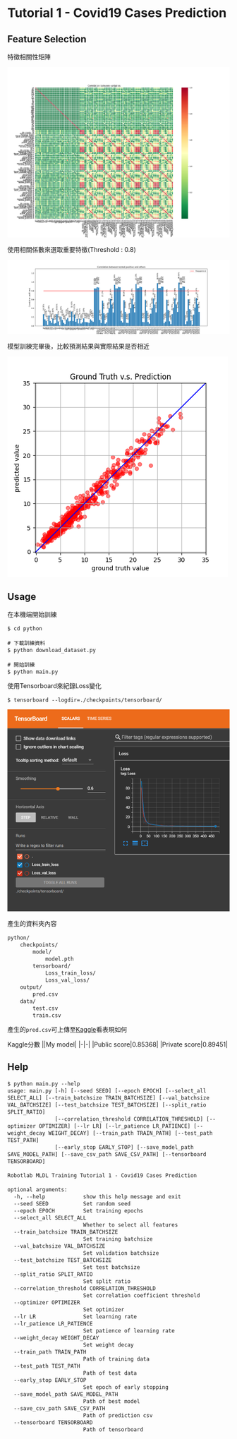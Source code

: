 # Tutorial 1 - Covid19 Cases Prediction

## Feature Selection
特徵相關性矩陣

![Correlation Matrix](./img/tutorial-1-correlation-matrix.png)

使用相關係數來選取重要特徵(Threshold : 0.8)

![Feature Analysis](./img/tutorial-1-correlation-analysis.png)

模型訓練完畢後，比較預測結果與實際結果是否相近

![Ground Truth vs. Prediction](./img/tutorial-1-prediction-result.png)

## Usage
在本機端開始訓練
```shell
$ cd python

# 下載訓練資料
$ python download_dataset.py

# 開始訓練
$ python main.py
```

使用Tensorboard來紀錄Loss變化
```shell
$ tensorboard --logdir=./checkpoints/tensorboard/
```

![tensorboard](./img/tutorial-1-tensorboard.png)

產生的資料夾內容
```shell
python/
    checkpoints/
        model/
            model.pth
        tensorboard/
            Loss_train_loss/
            Loss_val_loss/
    output/
        pred.csv
    data/
        test.csv
        train.csv
```

產生的`pred.csv`可上傳至[Kaggle](https://www.kaggle.com/competitions/ml2022spring-hw1)看表現如何

Kaggle分數
||My model|
|-|-|
|Public score|0.85368|
|Private score|0.89451|

## Help
```shell
$ python main.py --help
usage: main.py [-h] [--seed SEED] [--epoch EPOCH] [--select_all SELECT_ALL] [--train_batchsize TRAIN_BATCHSIZE] [--val_batchsize VAL_BATCHSIZE] [--test_batchsize TEST_BATCHSIZE] [--split_ratio SPLIT_RATIO]
               [--correlation_threshold CORRELATION_THRESHOLD] [--optimizer OPTIMIZER] [--lr LR] [--lr_patience LR_PATIENCE] [--weight_decay WEIGHT_DECAY] [--train_path TRAIN_PATH] [--test_path TEST_PATH]
               [--early_stop EARLY_STOP] [--save_model_path SAVE_MODEL_PATH] [--save_csv_path SAVE_CSV_PATH] [--tensorboard TENSORBOARD]

Robotlab MLDL Training Tutorial 1 - Covid19 Cases Prediction

optional arguments:
  -h, --help            show this help message and exit
  --seed SEED           Set random seed
  --epoch EPOCH         Set training epochs
  --select_all SELECT_ALL
                        Whether to select all features
  --train_batchsize TRAIN_BATCHSIZE
                        Set training batchsize
  --val_batchsize VAL_BATCHSIZE
                        Set validation batchsize
  --test_batchsize TEST_BATCHSIZE
                        Set test batchsize
  --split_ratio SPLIT_RATIO
                        Set split ratio
  --correlation_threshold CORRELATION_THRESHOLD
                        Set correlation coefficient threshold
  --optimizer OPTIMIZER
                        Set optimizer
  --lr LR               Set learning rate
  --lr_patience LR_PATIENCE
                        Set patience of learning rate
  --weight_decay WEIGHT_DECAY
                        Set weight decay
  --train_path TRAIN_PATH
                        Path of training data
  --test_path TEST_PATH
                        Path of test data
  --early_stop EARLY_STOP
                        Set epoch of early stopping
  --save_model_path SAVE_MODEL_PATH
                        Path of best model
  --save_csv_path SAVE_CSV_PATH
                        Path of prediction csv
  --tensorboard TENSORBOARD
                        Path of tensorboard
```